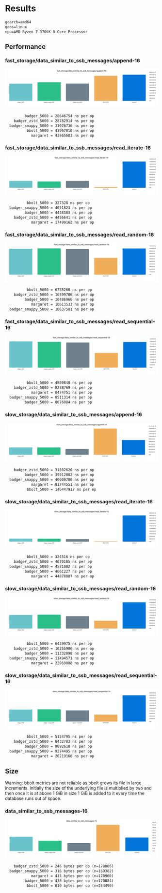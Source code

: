 # Results
```
goarch=amd64
goos=linux
cpu=AMD Ryzen 7 3700X 8-Core Processor
```
## Performance
### fast_storage/data_similar_to_ssb_messages/append-16
![](./fast_storage-data_similar_to_ssb_messages-append-16.png)
```
         badger_5000 = 28646754 ns per op
    badger_zstd_5000 = 28782914 ns per op
  badger_snappy_5000 = 31076736 ns per op
          bbolt_5000 = 41967810 ns per op
            margaret = 43865683 ns per op
```
### fast_storage/data_similar_to_ssb_messages/read_iterate-16
![](./fast_storage-data_similar_to_ssb_messages-read_iterate-16.png)
```
          bbolt_5000 = 327328 ns per op
  badger_snappy_5000 = 4051823 ns per op
         badger_5000 = 4428383 ns per op
    badger_zstd_5000 = 4456641 ns per op
            margaret = 17499162 ns per op
```
### fast_storage/data_similar_to_ssb_messages/read_random-16
![](./fast_storage-data_similar_to_ssb_messages-read_random-16.png)
```
          bbolt_5000 = 6735268 ns per op
    badger_zstd_5000 = 10399706 ns per op
         badger_5000 = 10486966 ns per op
            margaret = 10613533 ns per op
  badger_snappy_5000 = 10637581 ns per op
```
### fast_storage/data_similar_to_ssb_messages/read_sequential-16
![](./fast_storage-data_similar_to_ssb_messages-read_sequential-16.png)
```
          bbolt_5000 = 4809848 ns per op
    badger_zstd_5000 = 8288769 ns per op
            margaret = 8474751 ns per op
  badger_snappy_5000 = 8511314 ns per op
         badger_5000 = 8676084 ns per op
```
### slow_storage/data_similar_to_ssb_messages/append-16
![](./slow_storage-data_similar_to_ssb_messages-append-16.png)
```
    badger_zstd_5000 = 31802620 ns per op
         badger_5000 = 39912082 ns per op
  badger_snappy_5000 = 40009700 ns per op
            margaret = 81744551 ns per op
          bbolt_5000 = 146447917 ns per op
```
### slow_storage/data_similar_to_ssb_messages/read_iterate-16
![](./slow_storage-data_similar_to_ssb_messages-read_iterate-16.png)
```
          bbolt_5000 = 324516 ns per op
    badger_zstd_5000 = 4070185 ns per op
  badger_snappy_5000 = 4571082 ns per op
         badger_5000 = 4661227 ns per op
            margaret = 44878807 ns per op
```
### slow_storage/data_similar_to_ssb_messages/read_random-16
![](./slow_storage-data_similar_to_ssb_messages-read_random-16.png)
```
          bbolt_5000 = 6439975 ns per op
    badger_zstd_5000 = 10255906 ns per op
         badger_5000 = 11332098 ns per op
  badger_snappy_5000 = 11494571 ns per op
            margaret = 22069008 ns per op
```
### slow_storage/data_similar_to_ssb_messages/read_sequential-16
![](./slow_storage-data_similar_to_ssb_messages-read_sequential-16.png)
```
          bbolt_5000 = 5154795 ns per op
    badger_zstd_5000 = 8432703 ns per op
         badger_5000 = 9092610 ns per op
  badger_snappy_5000 = 9274495 ns per op
            margaret = 20219166 ns per op
```
## Size

Warning: bbolt metrics are not reliable as bbolt grows its file in large increments. Initially the size of the underlying file is multiplied by two and then once it is at above 1 GiB in size 1 GiB is added to it every time the database runs out of space.
### data_similar_to_ssb_messages-16
![](./data_similar_to_ssb_messages-16.png)
```
    badger_zstd_5000 = 246 bytes per op (n=178086)
  badger_snappy_5000 = 316 bytes per op (n=169382)
            margaret = 413 bytes per op (n=178960)
         badger_5000 = 438 bytes per op (n=170884)
          bbolt_5000 = 810 bytes per op (n=254490)
```
